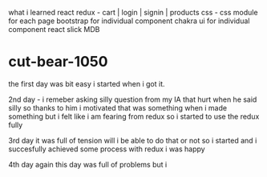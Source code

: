 what i learned 
react redux - 
   cart | login | signin | products
css -
    css module for each page 
    bootstrap  for individual  component
    chakra ui for individual component 
    react slick 
    MDB
    
 
    



# cut-bear-1050
the first day was bit easy i started when i got it.


2nd day -
i remeber asking silly question from my IA that hurt when he said silly so thanks to him i motivated
 that was something when i made something but i felt like i am fearing from redux 
 so i started to use the redux fully 
 
 
 3rd day 
 it was full of tension will i be able to do that or not so i started and i succesfully achieved some process with redux 
 i was happy 
 
 
 4th day
 again this day was full of problems but i 
 
